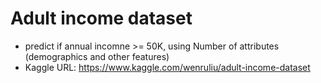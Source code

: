 # Adult income dataset
- predict if annual incomne >= 50K, using Number of attributes (demographics and other features)
- Kaggle URL: https://www.kaggle.com/wenruliu/adult-income-dataset
